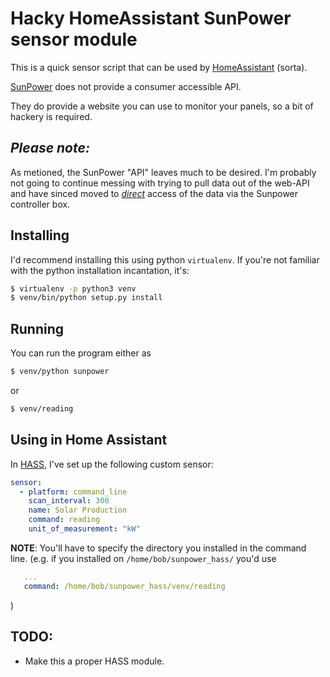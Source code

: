 # Hacky HomeAssistant SunPower sensor module

This is a quick sensor script that can be used by [HomeAssistant](http://homeassistant.io) (sorta).

[SunPower](https://us.sunpower.com/home-solar/) does not provide a consumer accessible API.

They do provide a website you can use to monitor your panels, so a bit
of hackery is required.

## *_Please note_:*
As metioned, the SunPower "API" leaves much to be desired. I'm probably not going to continue messing with trying to pull data out of the web-API and have sinced moved to
[_direct_](direct) access of the data via the Sunpower controller box.

## Installing
I'd recommend installing this using python `virtualenv`. If you're not familiar with the python installation incantation, it's:

```bash
$ virtualenv -p python3 venv
$ venv/bin/python setup.py install
```

## Running

You can run the program either as
```bash
$ venv/python sunpower
```

or
```bash
$ venv/reading
```

## Using in Home Assistant

In [HASS](http://homeassistant.io/), I've set up the following custom sensor:

```yaml
sensor:
  - platform: command_line
    scan_interval: 300
    name: Solar Production
    command: reading
    unit_of_measurement: "kW"
```
**NOTE**: You'll have to specify the directory you installed in the command line.
(e.g. if you installed on `/home/bob/sunpower_hass/` you'd use
```yaml
   ...
   command: /home/bob/sunpower_hass/venv/reading
```
)

## TODO:

* Make this a proper HASS module.
